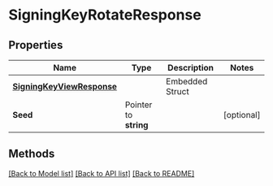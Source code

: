 # SigningKeyRotateResponse

## Properties

Name | Type | Description | Notes
------------ | ------------- | ------------- | -------------
 | [**SigningKeyViewResponse**](SigningKeyViewResponse.md) |   | Embedded Struct
**Seed** | Pointer to **string** |  | [optional] 

## Methods


[[Back to Model list]](../README.md#documentation-for-models) [[Back to API list]](../README.md#documentation-for-api-endpoints) [[Back to README]](../README.md)


